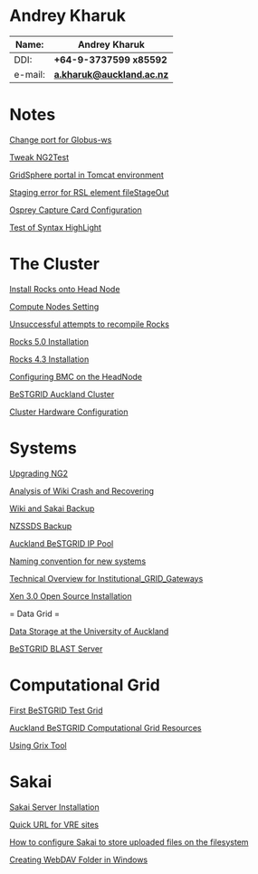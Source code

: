 # Andrey Kharuk

|  Name:    |  **Andrey Kharuk**            |
| --------- | ----------------------------- |
|  DDI:     |  **+64-9-3737599 x85592**     |
|  e-mail:  |  **a.kharuk@auckland.ac.nz**  |

# Notes 

[Change port for Globus-ws](/wiki/spaces/BeSTGRID/pages/3816951005)

[Tweak NG2Test](/wiki/spaces/BeSTGRID/pages/3816950545)

[GridSphere portal in Tomcat environment](/wiki/spaces/BeSTGRID/pages/3816950903)

[Staging error for RSL element fileStageOut](/wiki/spaces/BeSTGRID/pages/3816950570)

[Osprey Capture Card Configuration](/wiki/spaces/BeSTGRID/pages/3816950874)

[Test of Syntax HighLight](/wiki/spaces/BeSTGRID/pages/3816950836)

# The Cluster 

[Install Rocks onto Head Node](/wiki/spaces/BeSTGRID/pages/3816951028)

[Compute Nodes Setting](/wiki/spaces/BeSTGRID/pages/3816950527)

[Unsuccessful attempts to recompile Rocks](/wiki/spaces/BeSTGRID/pages/3816950460)

[Rocks 5.0 Installation](/wiki/spaces/BeSTGRID/pages/3816950672)

[Rocks 4.3 Installation](/wiki/spaces/BeSTGRID/pages/3816950714)

[Configuring BMC on the HeadNode](/wiki/spaces/BeSTGRID/pages/3816950881)

[BeSTGRID Auckland Cluster](/wiki/spaces/BeSTGRID/pages/3816950756)

[Cluster Hardware Configuration](/wiki/spaces/BeSTGRID/pages/3816950749)

# Systems 

[Upgrading NG2](/wiki/spaces/BeSTGRID/pages/3816950709)

[Analysis of Wiki Crash and Recovering](/wiki/spaces/BeSTGRID/pages/3816950661)

[Wiki and Sakai Backup](/wiki/spaces/BeSTGRID/pages/3816950982)

[NZSSDS Backup](/wiki/spaces/BeSTGRID/pages/3816950542)

[Auckland BeSTGRID IP Pool](/wiki/spaces/BeSTGRID/pages/3816950828)

[Naming convention for new systems](/wiki/spaces/BeSTGRID/pages/3816950628)

[Technical Overview for Institutional_GRID_Gateways](https://reannz.atlassian.net/wiki/pages/createpage.action?spaceKey=BeSTGRID&title=Technical%20Overview%20for%20Institutional_GRID_Gateways&linkCreation=true&fromPageId=3816950748)

[Xen 3.0 Open Source Installation](/wiki/spaces/BeSTGRID/pages/3816950577)

= Data Grid = 

[Data Storage at the University of Auckland](/wiki/spaces/BeSTGRID/pages/3816950844)

[BeSTGRID BLAST Server](/wiki/spaces/BeSTGRID/pages/3816950642)

# Computational Grid 

[First BeSTGRID Test Grid](/wiki/spaces/BeSTGRID/pages/3816950541)

[Auckland BeSTGRID Computational Grid Resources](/wiki/spaces/BeSTGRID/pages/3816950992)

[Using Grix Tool](https://reannz.atlassian.net/wiki/pages/createpage.action?spaceKey=BeSTGRID&title=Grix%20Tool&linkCreation=true&fromPageId=3816950748)

# Sakai 

[Sakai Server Installation](/wiki/spaces/BeSTGRID/pages/3816950762)

[Quick URL for VRE sites](/wiki/spaces/BeSTGRID/pages/3816950521)

[How to configure Sakai to store uploaded files on the filesystem](/wiki/spaces/BeSTGRID/pages/3816950495)

[Creating WebDAV Folder in Windows](/wiki/spaces/BeSTGRID/pages/3816950655)
